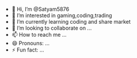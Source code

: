 - 👋 Hi, I’m @Satyam5876
- 👀 I’m interested in gaming,coding,trading
- 🌱 I’m currently learning coding and share market
- 💞️ I’m looking to collaborate on ...
- 📫 How to reach me ...
- 😄 Pronouns: ...
- ⚡ Fun fact: ...

<!---
Satyam5876/Satyam5876 is a ✨ special ✨ repository because its `README.md` (this file) appears on your GitHub profile.
You can click the Preview link to take a look at your changes.
--->
